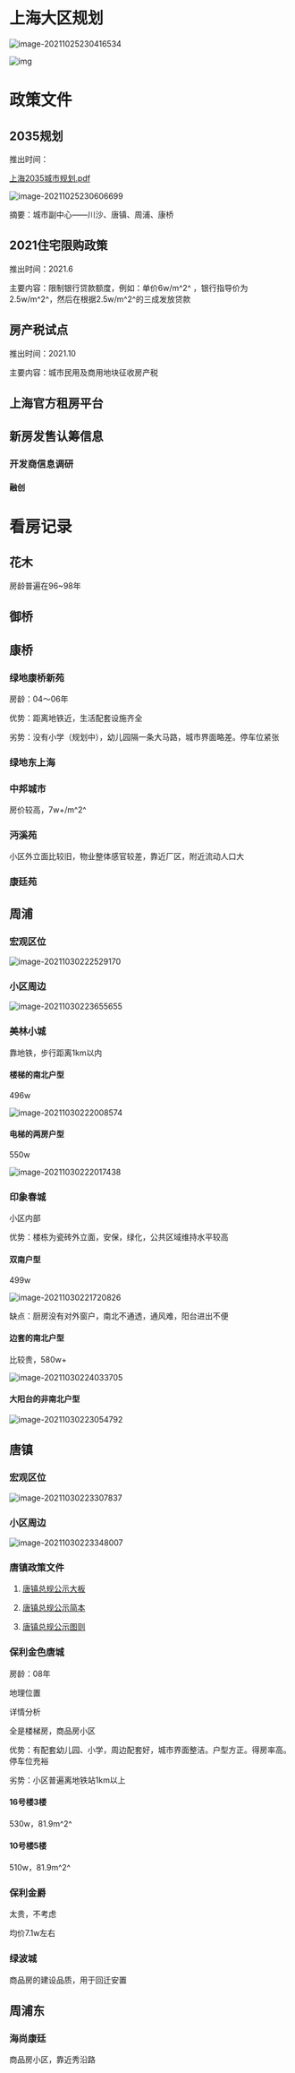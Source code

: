 # 上海大区规划

![image-20211025230416534](%E4%B9%B0%E6%88%BF.assets/image-20211025230416534.png)

![img](买房.assets/cf6d88655dbf4826bb8ff2c1dac1645c.jpeg)

# 政策文件

## 2035规划

推出时间：

[上海2035城市规划.pdf](买房.assets/2035003.pdf)

![image-20211025230606699](%E4%B9%B0%E6%88%BF.assets/image-20211025230606699.png)

摘要：城市副中心——川沙、唐镇、周浦、康桥

## 2021住宅限购政策

推出时间：2021.6

主要内容：限制银行贷款额度，例如：单价6w/m^2^ ，银行指导价为2.5w/m^2^，然后在根据2.5w/m^2^的三成发放贷款

## 房产税试点

推出时间：2021.10

主要内容：城市民用及商用地块征收房产税

## 上海官方租房平台

## 新房发售认筹信息

### 开发商信息调研

#### 融创

# 看房记录

## 花木

房龄普遍在96~98年

## 御桥

## 康桥

### 绿地康桥新苑

房龄：04～06年

优势：距离地铁近，生活配套设施齐全

劣势：没有小学（规划中），幼儿园隔一条大马路，城市界面略差。停车位紧张

### 绿地东上海

### 中邦城市

房价较高，7w+/m^2^

### 沔溪苑

小区外立面比较旧，物业整体感官较差，靠近厂区，附近流动人口大

### 康廷苑

## 周浦

### 宏观区位

![image-20211030222529170](%E4%B9%B0%E6%88%BF.assets/image-20211030222529170.png)

### 小区周边

![image-20211030223655655](%E4%B9%B0%E6%88%BF.assets/image-20211030223655655.png)

### 美林小城

靠地铁，步行距离1km以内

#### 楼梯的南北户型

496w

![image-20211030222008574](%E4%B9%B0%E6%88%BF.assets/image-20211030222008574.png)

#### 电梯的两房户型

550w

![image-20211030222017438](%E4%B9%B0%E6%88%BF.assets/image-20211030222017438.png)

### 印象春城

小区内部

优势：楼栋为瓷砖外立面，安保，绿化，公共区域维持水平较高

#### 双南户型

499w

![image-20211030221720826](%E4%B9%B0%E6%88%BF.assets/image-20211030221720826.png)

缺点：厨房没有对外窗户，南北不通透，通风难，阳台进出不便

#### 边套的南北户型

比较贵，580w+

![image-20211030224033705](%E4%B9%B0%E6%88%BF.assets/image-20211030224033705.png)

#### 大阳台的非南北户型

![image-20211030223054792](%E4%B9%B0%E6%88%BF.assets/image-20211030223054792.png)

## 唐镇

### 宏观区位

![image-20211030223307837](%E4%B9%B0%E6%88%BF.assets/image-20211030223307837.png)

### 小区周边



![image-20211030223348007](%E4%B9%B0%E6%88%BF.assets/image-20211030223348007.png)



### 唐镇政策文件

1. [唐镇总规公示大板](买房.assets/01-唐镇总规公示大板.pdf) 

2.  [唐镇总规公示简本](大事件/买房.assets/02-唐镇总规公示简本.pdf) 

3.  [唐镇总规公示图则](买房.assets/03-唐镇总规公示图则.pdf) 

### 保利金色唐城

房龄：08年

地理位置

详情分析

全是楼梯房，商品房小区

优势：有配套幼儿园、小学，周边配套好，城市界面整洁。户型方正。得房率高。停车位充裕

劣势：小区普遍离地铁站1km以上

#### 16号楼3楼

530w，81.9m^2^

#### 10号楼5楼

510w，81.9m^2^

### 保利金爵

太贵，不考虑

均价7.1w左右

### 绿波城

商品房的建设品质，用于回迁安置

## 周浦东

### 海尚康廷

商品房小区，靠近秀沿路
